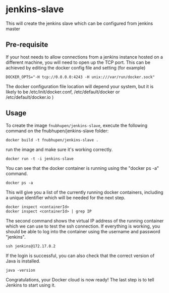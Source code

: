 jenkins-slave
=============

This will create the jenkins slave which can be configured from jenkins master

Pre-requisite
-----

If your host needs to allow connections from a jenkins instance hosted on a different machine, you will need to open up the TCP port. This can be achieved by editing the docker config file and setting (for example)

    DOCKER_OPTS="-H tcp://0.0.0.0:4243 -H unix:///var/run/docker.sock"

The docker configuration file location will depend your system, but it is likely to be 
    /etc/init/docker.conf, 
    /etc/default/docker or 
    /etc/default/docker.io
    )    

Usage
-----

To create the image `fnubhupen/jenkins-slave`, execute the following command on the fnubhupen/jenkins-slave folder:

    docker build -t fnubhupen/jenkins-slave .

run the image and make sure it's working correctly.

    docker run -t -i jenkins-slave 
    
You can see that the docker container is running using the "docker ps -a" command.

    docker ps -a 
    
This will give you a list of the currently running docker containers, including a unique identifier which will be needed for the next step.

    docker inspect <containerId>  
    docker inspect <containerId> | grep IP
    
The second command shows the virtual IP address of the running container which we can use to test the ssh connection.  If everything is working, you should be able to log into the container using the username and password "jenkins".

    ssh jenkins@172.17.0.2  

If the login is successful, you can also check that the correct version of Java is installed.

    java -version

Congratulations, your Docker cloud is now ready!  The last step is to tell Jenkins to start using it.
